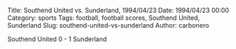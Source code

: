 Title: Southend United vs. Sunderland, 1994/04/23
Date: 1994/04/23 00:00
Category: sports
Tags: football, football scores, Southend United, Sunderland
Slug: southend-united-vs-sunderland
Author: carbonero


Southend United 0 - 1 Sunderland
